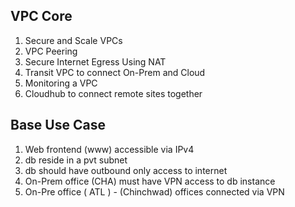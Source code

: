 ## VPC Core

1. Secure and Scale VPCs  
2. VPC Peering  
3. Secure Internet Egress Using NAT  
4. Transit VPC to connect On-Prem and Cloud  
5. Monitoring a VPC  
6. Cloudhub to connect remote sites together  


## Base Use Case
1. Web frontend (www) accessible via IPv4  
2. db reside in a pvt subnet  
3. db should have outbound only access to internet
4. On-Prem office (CHA) must have VPN access to db instance
5. On-Pre office ( ATL ) - (Chinchwad) offices connected via VPN



